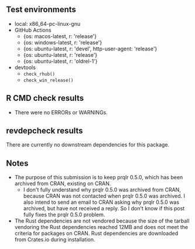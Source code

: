 ## Test environments

- local: x86_64-pc-linux-gnu
- GitHub Actions
  - {os: macos-latest,   r: 'release'}
  - {os: windows-latest, r: 'release'}
  - {os: ubuntu-latest,   r: 'devel', http-user-agent: 'release'}
  - {os: ubuntu-latest,   r: 'release'}
  - {os: ubuntu-latest,   r: 'oldrel-1'}
- devtools
  - `check_rhub()`
  - `check_win_release()`

## R CMD check results

- There were no ERRORs or WARNINGs.

## revdepcheck results

There are currently no downstream dependencies for this package.

## Notes

- The purpose of this submission is to keep prqlr 0.5.0, which has been archived from CRAN, existing on CRAN.
  - I don't fully understand why prqlr 0.5.0 was archived from CRAN,
    because CRAN was not contacted when prqlr 0.5.0 was archived.
    I also intend to send an email to CRAN asking why prqlr 0.5.0 was archived, but have not received a reply.
    So I don't know if this post fully fixes the prqlr 0.5.0 problem.
- The Rust dependencies are not vendored because the size of the tarball vendoring the Rust dependencies
  reached 12MB and does not meet the criteria for packages on CRAN.
  Rust dependencies are downloaded from Crates.io during installation.
